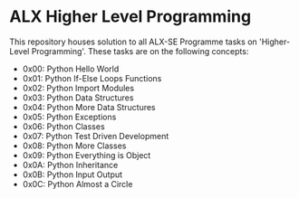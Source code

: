 # ALX Higher Level Programming

This repository houses solution to all ALX-SE Programme tasks on 'Higher-Level Programming'. These tasks are on the following concepts:

- 0x00: Python Hello World
- 0x01: Python If-Else Loops Functions
- 0x02: Python Import Modules
- 0x03: Python Data Structures
- 0x04: Python More Data Structures
- 0x05: Python Exceptions
- 0x06: Python Classes
- 0x07: Python Test Driven Development
- 0x08: Python More Classes
- 0x09: Python Everything is Object
- 0x0A: Python Inheritance
- 0x0B: Python Input Output
- 0x0C: Python Almost a Circle
